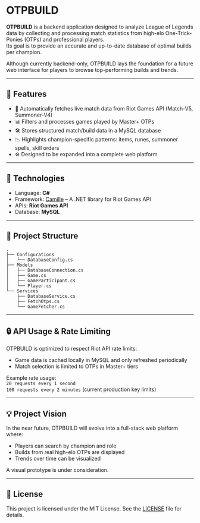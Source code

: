 # OTPBUILD

**OTPBUILD** is a backend application designed to analyze League of Legends data by collecting and processing match statistics from high-elo One-Trick-Ponies (OTPs) and professional players.  
Its goal is to provide an accurate and up-to-date database of optimal builds per champion.

Although currently backend-only, OTPBUILD lays the foundation for a future web interface for players to browse top-performing builds and trends.

---

## 🧠 Features

- 🔁 Automatically fetches live match data from Riot Games API (Match-V5, Summoner-V4)
- 📊 Filters and processes games played by Master+ OTPs
- 🛠️ Stores structured match/build data in a MySQL database
- 📉 Highlights champion-specific patterns: items, runes, summoner spells, skill orders
- ⚙️ Designed to be expanded into a complete web platform

---

## 🔧 Technologies

- Language: **C#**
- Framework: [Camille](https://github.com/MingweiSamuel/Camille) – A .NET library for Riot Games API
- APIs: **Riot Games API**
- Database: **MySQL**

---

## 📁 Project Structure

```
.
├── Configurations
│   └── DatabaseConfig.cs
├── Models
│   ├── DatabaseConnection.cs
│   ├── Game.cs
│   ├── GameParticipant.cs
│   └── Player.cs
└── Services
    ├── DatabaseService.cs
    ├── FetchOtps.cs
    └── GameFetcher.cs
```


---

## 🔒 API Usage & Rate Limiting

OTPBUILD is optimized to respect Riot API rate limits:
- Game data is cached locally in MySQL and only refreshed periodically
- Match selection is limited to OTPs in Master+ tiers

Example rate usage:  
`20 requests every 1 second`  
`100 requests every 2 minutes` (current production key limits)

---

## 💡 Project Vision

In the near future, OTPBUILD will evolve into a full-stack web platform where:
- Players can search by champion and role
- Builds from real high-elo OTPs are displayed
- Trends over time can be visualized

A visual prototype is under consideration.

---

## 📜 License
This project is licensed under the MIT License. See the [LICENSE](LICENSE) file for details.